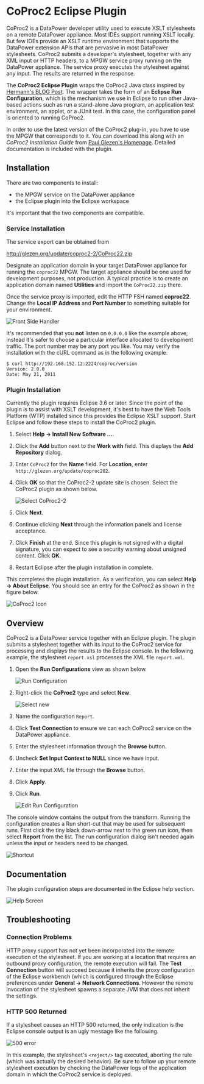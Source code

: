 CoProc2 Eclipse Plugin
=======================

CoProc2 is a DataPower developer utility used to execute XSLT stylesheets
on a remote DataPower appliance.  Most IDEs support running XSLT locally.
But few IDEs provide an XSLT runtime environment that supports the
DataPower extension APIs that are pervasive in most DataPower stylesheets.
CoProc2 submits a developer's stylesheet, together with any XML input or
HTTP headers, to a MPGW service proxy running on the DataPower
appliance.  The service proxy executes the stylesheet against any input.
The results are returned in the response.

The **CoProc2 Eclipse Plugin** wraps the CoProc2 Java class inspired by 
[Hermann's BLOG Post](https://www.ibm.com/developerworks/mydeveloperworks/blogs/HermannSW/entry/coproc2_again_integration_in_eclipse44?lang=en).
The wrapper takes the form of an **Eclipse Run Configuration**,
which is the mechanism we use in Eclipse to run other Java-based
actions such as run a stand-alone Java program, an application
test environment, an applet, or a JUnit test.  In this case,
the configuration panel is oriented to running CoProc2.

In order to use the latest version of the CoProc2 plug-in, you
have to use the MPGW that corresponds to it.  You can download
this along with an *CoProc2 Installation Guide* from [Paul Glezen's
Homepage](http://glezen.org/).  Detailed documentation is included
with the plugin.

## Installation ##

There are two components to install:

* the MPGW service on the DataPower appliance
* the Eclipse plugin into the Eclipse workspace

It's important that the two components are compatible.

### Service Installation ###

The service export can be obtained from

http://glezen.org/update/coproc2-2/CoProc22.zip

Designate an application domain in your target DataPower appliance for
running the `coproc22` MPGW.  The target appliance should be one
used for development purposes, not production.  A typical practice is to
create an application domain named **Utilities** and import the `CoProc22.zip`
there.

Once the service proxy is imported, edit the HTTP FSH named **coproc22**.
Change the **Local IP Address** and **Port Number** to something suitable
for your environment.

![Front Side Handler](images/fsh.jpg)

It's recommended that you **not** listen on `0.0.0.0` like the example above;
instead it's safer to choose a particular interface allocated to development
traffic.  The port number may be any port you like.  You may verify the
installation with the cURL command as in the following example.

```
$ curl http://192.168.152.12:2224/coproc/version
Version: 2.0.0
Date: May 21, 2011
```

### Plugin Installation ###

Currently the plugin requires Eclipse 3.6 or later.  Since the point of the plugin is
to assist with XSLT development, it's best to have the Web Tools Platform (WTP)
installed since this provides the Eclipse XSLT support.  Start Eclipse and follow
these steps to install the CoProc2 plugin.

1. Select **Help &rarr; Install New Software ...**.

2. Click the **Add** button next to the **Work with** field.
    This displays the **Add Repository** dialog.

3. Enter `CoProc2` for the **Name** field.  For **Location**, enter
    `http://glezen.org/update/coproc202`.

4. Click **OK** so that the CoProc2-2 update site is chosen.
    Select the CoProc2 plugin as shown below.

    ![Select CoProc2-2](images/chooseCoProc2.png)

5. Click **Next**.

6. Continue clicking **Next** through the information panels and license acceptance.

7. Click **Finish** at the end.  Since this plugin is not signed with a digital
    signature, you can expect to see a security warning about unsigned content.
    Click **OK**.

8. Restart Eclipse after the plugin installation in complete.

This completes the plugin installation.
As a verification, you can select **Help &rarr; About Eclipse**.
You should see an entry for the CoProc2 as shown in the figure below.

![CoProc2 Icon](images/aboutEclipse.png)

## Overview ##

CoProc2 is a DataPower service together with an Eclipse plugin.
The plugin submits a stylesheet together with its input to the CoProc2
service for processing and displays the results to the Eclipse
console.  In the following example, the stylesheet `report.xsl` processes
the XML file `report.xml`.

1. Open the **Run Configurations** view as shown below.

    ![Run Configuration](images/overview1.png)

2. Right-click the **CoProc2** type and select **New**.

    ![Select new](images/overview2.png)

3. Name the configuration `Report`.

4. Click **Test Connection** to ensure we can each CoProc2 service
    on the DataPower appliance.

5. Enter the stylesheet information through the **Browse** button.

6. Uncheck **Set Input Context to NULL** since we have input.

7. Enter the input XML file through the **Browse** button.

8. Click **Apply**.

9. Click **Run**.

    ![Edit Run Configuration](images/overview3.png)

The console window contains the output from the transform.
Running the configuration creates a Run short-cut that may be
used for subsequent runs.
First click the tiny black down-arrow next to the green run icon,
then select **Report** from the list.
The run configuration dialog isn't needed again unless the input
or headers need to be changed.

![Shortcut](images/overview4.png)

## Documentation ##

The plugin configuration steps are documented in the Eclipse
help section.

![Help Screen](images/eclipseHelp.png)

## Troubleshooting ##

### Connection Problems ###

HTTP proxy support has not yet been incorporated into the remote
execution of the stylesheet.
If you are working at a location that requires an outbound proxy
configuration, the remote execution will fail.
The **Test Connection** button will succeed because it inherits the
proxy configuration of the Eclipse workbench (which is configured
through the Eclipse preferences under **General &rarr; Network
Connections**.  However the remote invocation of the stylesheet
spawns a separate JVM that does not inherit the settings.

### HTTP 500 Returned ###

If a stylesheet causes an HTTP 500 returned, the only indication is
the Eclipse console output is an ugly message like the following.

![500 error](images/http500.gif)

In this example, the stylesheet's `<reject/>` tag executed, aborting
the rule (which was actually the desired behavior).
Be sure to follow up your remote stylesheet execution by checking
the DataPower logs of the application domain in which the CoProc2
service is deployed.

 



